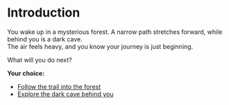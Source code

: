 # Introduction

You wake up in a mysterious forest. A narrow path stretches forward, while behind you is a dark cave.  
The air feels heavy, and you know your journey is just beginning.  

What will you do next?

**Your choice:**
- [Follow the trail into the forest](forest-trail.md)
- [Explore the dark cave behind you](cave.md)